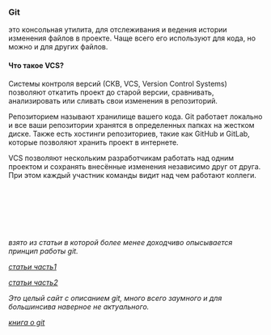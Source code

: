 ### Git 
это консольная утилита, для отслеживания и ведения истории изменения файлов в проекте. Чаще всего его используют для кода, но можно и для других файлов.
#### Что такое VCS?
Системы контроля версий (СКВ, VCS, Version Control Systems) позволяют откатить проект до старой версии, сравнивать, анализировать или сливать свои изменения в репозиторий.

Репозиторием называют хранилище вашего кода. Git работает локально и все ваши репозитории хранятся в определенных папках на жестком диске. Также есть хостинги репозиториев, такие как GitHub и GitLab, которые позволяют хранить проект в интернете.

VCS позволяют нескольким разработчикам работать над одним проектом и сохранять внесённые изменения независимо друг от друга. При этом каждый участник команды видит над чем работают коллеги.






<br><br><br><br><br><br><i> 
взято из статьи в которой более менее доходчиво опысывается принцип работы git. 
  

  
<a href="https://struchkov.dev/blog/git-how-to-commit/">статьи часть1</a>

<a href="https://struchkov.dev/blog/git-branches-merge-rebase/">статьи часть2 </a>
  
Это целый сайт с описанием git, много всего заумного и для большинсива наверное не актуального.

<a href="https://git-scm.com/book/ru/v2/%D0%92%D0%B2%D0%B5%D0%B4%D0%B5%D0%BD%D0%B8%D0%B5-%D0%9E-%D1%81%D0%B8%D1%81%D1%82%D0%B5%D0%BC%D0%B5-%D0%BA%D0%BE%D0%BD%D1%82%D1%80%D0%BE%D0%BB%D1%8F-%D0%B2%D0%B5%D1%80%D1%81%D0%B8%D0%B9#">книга о git</a>
